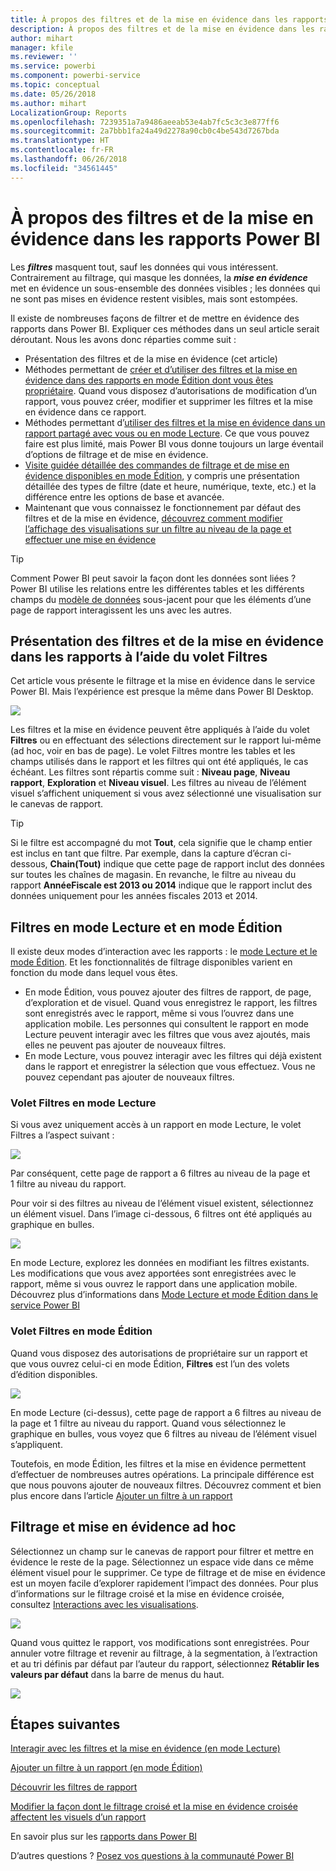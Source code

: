 ```yaml
---
title: À propos des filtres et de la mise en évidence dans les rapports Power BI
description: À propos des filtres et de la mise en évidence dans les rapports Power BI
author: mihart
manager: kfile
ms.reviewer: ''
ms.service: powerbi
ms.component: powerbi-service
ms.topic: conceptual
ms.date: 05/26/2018
ms.author: mihart
LocalizationGroup: Reports
ms.openlocfilehash: 7239351a7a9486aeeab53e4ab7fc5c3c3e877ff6
ms.sourcegitcommit: 2a7bbb1fa24a49d2278a90cb0c4be543d7267bda
ms.translationtype: HT
ms.contentlocale: fr-FR
ms.lasthandoff: 06/26/2018
ms.locfileid: "34561445"
---
```

# <a name="about-filters-and-highlighting-in-power-bi-reports"></a>À propos des filtres et de la mise en évidence dans les rapports Power BI
Les ***filtres*** masquent tout, sauf les données qui vous intéressent.  Contrairement au filtrage, qui masque les données, la ***mise en évidence*** met en évidence un sous-ensemble des données visibles ; les données qui ne sont pas mises en évidence restent visibles, mais sont estompées.

Il existe de nombreuses façons de filtrer et de mettre en évidence des rapports dans Power BI. Expliquer ces méthodes dans un seul article serait déroutant. Nous les avons donc réparties comme suit :

* Présentation des filtres et de la mise en évidence (cet article)
* Méthodes permettant de [créer et d’utiliser des filtres et la mise en évidence dans des rapports en mode Édition dont vous êtes propriétaire](power-bi-report-add-filter.md). Quand vous disposez d’autorisations de modification d’un rapport, vous pouvez créer, modifier et supprimer les filtres et la mise en évidence dans ce rapport.
* Méthodes permettant d’[utiliser des filtres et la mise en évidence dans un rapport partagé avec vous ou en mode Lecture](service-reading-view-and-editing-view.md). Ce que vous pouvez faire est plus limité, mais Power BI vous donne toujours un large éventail d’options de filtrage et de mise en évidence.  
* [Visite guidée détaillée des commandes de filtrage et de mise en évidence disponibles en mode Édition](power-bi-how-to-report-filter.md), y compris une présentation détaillée des types de filtre (date et heure, numérique, texte, etc.) et la différence entre les options de base et avancée.
* Maintenant que vous connaissez le fonctionnement par défaut des filtres et de la mise en évidence, [découvrez comment modifier l’affichage des visualisations sur un filtre au niveau de la page et effectuer une mise en évidence](service-reports-visual-interactions.md)

> [!TIP]
> Comment Power BI peut savoir la façon dont les données sont liées ?  Power BI utilise les relations entre les différentes tables et les différents champs du [modèle de données](https://support.office.com/article/Create-a-Data-Model-in-Excel-87e7a54c-87dc-488e-9410-5c75dbcb0f7b?ui=en-US&rs=en-US&ad=US) sous-jacent pour que les éléments d’une page de rapport interagissent les uns avec les autres.
> 
> 

## <a name="introduction-to-filters-and-highlighting-in-reports-using-the-filters-pane"></a>Présentation des filtres et de la mise en évidence dans les rapports à l’aide du volet Filtres
 Cet article vous présente le filtrage et la mise en évidence dans le service Power BI.  Mais l’expérience est presque la même dans Power BI Desktop.  

![](media/power-bi-reports-filters-and-highlighting/power-bi-add-filter-reading-view.png)

Les filtres et la mise en évidence peuvent être appliqués à l’aide du volet **Filtres** ou en effectuant des sélections directement sur le rapport lui-même (ad hoc, voir en bas de page). Le volet Filtres montre les tables et les champs utilisés dans le rapport et les filtres qui ont été appliqués, le cas échéant. Les filtres sont répartis comme suit : **Niveau page**, **Niveau rapport**, **Exploration**  et **Niveau visuel**.  Les filtres au niveau de l’élément visuel s’affichent uniquement si vous avez sélectionné une visualisation sur le canevas de rapport.

> [!TIP]
> Si le filtre est accompagné du mot **Tout**, cela signifie que le champ entier est inclus en tant que filtre.  Par exemple, dans la capture d’écran ci-dessous, **Chain(Tout)** indique que cette page de rapport inclut des données sur toutes les chaînes de magasin.  En revanche, le filtre au niveau du rapport **AnnéeFiscale est 2013 ou 2014** indique que le rapport inclut des données uniquement pour les années fiscales 2013 et 2014.
> 
> 

## <a name="filters-in-reading-view-versus-editing-view"></a>Filtres en mode Lecture et en mode Édition
Il existe deux modes d’interaction avec les rapports : le [mode Lecture et le mode Édition](service-reading-view-and-editing-view.md).  Et les fonctionnalités de filtrage disponibles varient en fonction du mode dans lequel vous êtes.

* En mode Édition, vous pouvez ajouter des filtres de rapport, de page, d’exploration et de visuel. Quand vous enregistrez le rapport, les filtres sont enregistrés avec le rapport, même si vous l’ouvrez dans une application mobile. Les personnes qui consultent le rapport en mode Lecture peuvent interagir avec les filtres que vous avez ajoutés, mais elles ne peuvent pas ajouter de nouveaux filtres.
* En mode Lecture, vous pouvez interagir avec les filtres qui déjà existent dans le rapport et enregistrer la sélection que vous effectuez.  Vous ne pouvez cependant pas ajouter de nouveaux filtres.

### <a name="the-filters-pane-in-reading-view"></a>Volet Filtres en mode Lecture
Si vous avez uniquement accès à un rapport en mode Lecture, le volet Filtres a l’aspect suivant :

![](media/power-bi-reports-filters-and-highlighting/power-bi-filter-reading-view.png)

Par conséquent, cette page de rapport a 6 filtres au niveau de la page et 1 filtre au niveau du rapport.

Pour voir si des filtres au niveau de l’élément visuel existent, sélectionnez un élément visuel. Dans l’image ci-dessous, 6 filtres ont été appliqués au graphique en bulles.

![](media/power-bi-reports-filters-and-highlighting/power-bi-filter-visual-level.png)

En mode Lecture, explorez les données en modifiant les filtres existants. Les modifications que vous avez apportées sont enregistrées avec le rapport, même si vous ouvrez le rapport dans une application mobile. Découvrez plus d’informations dans [Mode Lecture et mode Édition dans le service Power BI](service-reading-view-and-editing-view.md)

### <a name="the-filters-pane-in-editing-view"></a>Volet Filtres en mode Édition
Quand vous disposez des autorisations de propriétaire sur un rapport et que vous ouvrez celui-ci en mode Édition, **Filtres** est l’un des volets d’édition disponibles.

![](media/power-bi-reports-filters-and-highlighting/power-bi-add-filter-editing-view.png)

En mode Lecture (ci-dessus), cette page de rapport a 6 filtres au niveau de la page et 1 filtre au niveau du rapport. Quand vous sélectionnez le graphique en bulles, vous voyez que 6 filtres au niveau de l’élément visuel s’appliquent.

Toutefois, en mode Édition, les filtres et la mise en évidence permettent d’effectuer de nombreuses autres opérations. La principale différence est que nous pouvons ajouter de nouveaux filtres. Découvrez comment et bien plus encore dans l’article [Ajouter un filtre à un rapport](power-bi-report-add-filter.md)

## <a name="ad-hoc-filtering-and-highlighting"></a>Filtrage et mise en évidence ad hoc
Sélectionnez un champ sur le canevas de rapport pour filtrer et mettre en évidence le reste de la page. Sélectionnez un espace vide dans ce même élément visuel pour le supprimer. Ce type de filtrage et de mise en évidence est un moyen facile d’explorer rapidement l’impact des données. Pour plus d’informations sur le filtrage croisé et la mise en évidence croisée, consultez [Interactions avec les visualisations](service-reports-visual-interactions.md).

![](media/power-bi-reports-filters-and-highlighting/power-bi-adhoc-filter.gif)

Quand vous quittez le rapport, vos modifications sont enregistrées. Pour annuler votre filtrage et revenir au filtrage, à la segmentation, à l’extraction et au tri définis par défaut par l’auteur du rapport, sélectionnez **Rétablir les valeurs par défaut** dans la barre de menus du haut.

![](media/power-bi-reports-filters-and-highlighting/power-bi-reset-to-default.png)

## <a name="next-steps"></a>Étapes suivantes
[Interagir avec les filtres et la mise en évidence (en mode Lecture)](service-reading-view-and-editing-view.md)

[Ajouter un filtre à un rapport (en mode Édition)](power-bi-report-add-filter.md)

[Découvrir les filtres de rapport](power-bi-how-to-report-filter.md)

[Modifier la façon dont le filtrage croisé et la mise en évidence croisée affectent les visuels d’un rapport](service-reports-visual-interactions.md)

En savoir plus sur les [rapports dans Power BI](service-reports.md)

D’autres questions ? [Posez vos questions à la communauté Power BI](http://community.powerbi.com/)

